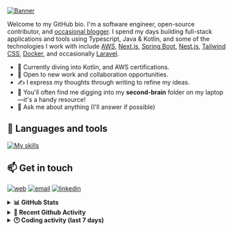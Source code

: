 [![Banner](https://raw.githubusercontent.com/wilfriedago/wilfriedago/main/assets/1.png)][website]

Welcome to my GitHub bio. I'm a software engineer, open-source contributor, and [occasional blogger][blog]. I spend my days building full-stack applications and tools using Typescript, Java & Kotlin, and some of the technologies I work with include [AWS](https://aws.amazon.com/fr/), [Next.js](https://nextjs.org/), [Spring Boot](https://spring.io/projects/spring-boot), [Nest.js](https://nestjs.com/), [Tailwind CSS](https://github.com/tailwindlabs/tailwindcss), [Docker](https://www.docker.com/), and occasionally [Laravel](https://laravel.com/).

- 🔭 Currently diving into Kotlin, and AWS certifications.
- 👯 Open to new work and collaboration opportunities.
- ✍️ I express my thoughts through writing to refine my ideas.
- 🧠 You'll often find me digging into my **second-brain** folder on my laptop—it's a handy resource!
- 💬 Ask me about anything (I'll answer if possible)

## 🎨 Languages and tools

[![My skills](https://skillicons.dev/icons?i=typescript,js,nodejs,nest,java,kotlin,spring,python,fastapi,django,aws,docker,vscode,idea,tailwind&perline=15)](https://wilfriedago.dev/about#skills)

## 📫 Get in touch
[![web](https://img.shields.io/badge/WEBSITE-12100E?logo=google-earth&color=282A36)][website]
[![email](https://img.shields.io/badge/MAIL-12100E?logo=mailgun&color=282A36)][mail]
[![linkedin](https://img.shields.io/badge/LINKEDIN-12100E?logo=linkedin&color=282A36)][linkedin]


<details>
  <summary><b>📊 GitHub Stats</b></summary>
	<br/>
	<p align="left">
		<img width="49.5%" src="https://github-readme-stats.vercel.app/api?username=wilfriedago&show_icons=true&count_private=true&title_color=10b981&icon_color=10b981&theme=react&hide_border=true&rank_icon=github" />
		<img width="49.5%" src="https://streak-stats.demolab.com/?user=wilfriedago&hide_border=true&theme=react&ring=10b981&fire=fff&currStreakNum=fff&sideLabels=10b981&currStreakLabel=10b981&sideNums=fff" />
	</p>
</details>

<details>
  <summary><b>📅 Recent Github Activity</b></summary>
	<br>

<!--RECENT_ACTIVITY:last_update-->
Last Updated: Saturday, December 21st, 2024, 4:16:38 AM
<!--RECENT_ACTIVITY:last_update_end-->

<!--RECENT_ACTIVITY:start-->
1. 🔱 Forked [wilfriedago/cqrs-reservation-reactive-system](https://github.com/wilfriedago/cqrs-reservation-reactive-system) from [michalzeman/cqrs-reservation-reactive-system](https://github.com/michalzeman/cqrs-reservation-reactive-system)<br>
2. ⭐ Starred [michalzeman/cqrs-reservation-reactive-system](https://github.com/michalzeman/cqrs-reservation-reactive-system)<br>
3. ⭐ Starred [nestjs/mapped-types](https://github.com/nestjs/mapped-types)<br>
4. ⭐ Starred [mui/base-ui](https://github.com/mui/base-ui)<br>
5. ⭐ Starred [FunAudioLLM/CosyVoice](https://github.com/FunAudioLLM/CosyVoice)<br>
<!--RECENT_ACTIVITY:end-->
</details>

<details>
  <summary><b>🕐 Coding activity (last 7 days)</b></summary>
	<br>

<!--START_SECTION:waka-->

```python
Total Time: 43 hrs 59 mins

TypeScript            18 hrs          ███████▓░░░░░░░░░░░░░░░░░   31.21 %
Java                  14 hrs 15 mins  ██████▒░░░░░░░░░░░░░░░░░░   24.69 %
Other                 13 hrs 44 mins  ██████░░░░░░░░░░░░░░░░░░░   23.80 %
```

<!--END_SECTION:waka-->
</details>

[website]: https://wilfriedago.dev
[linkedin]: https://linkedin.com/in/wilfriedago
[blog]: https://wilfriedago.dev/blog
[mail]: mailto:me@wilfriedago.dev
